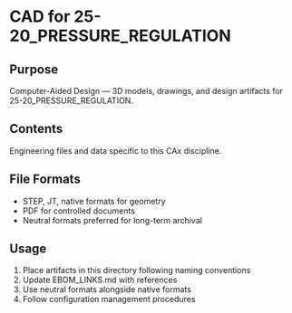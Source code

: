 # CAD for 25-20_PRESSURE_REGULATION

## Purpose
Computer-Aided Design — 3D models, drawings, and design artifacts for 25-20_PRESSURE_REGULATION.

## Contents
Engineering files and data specific to this CAx discipline.

## File Formats
- STEP, JT, native formats for geometry
- PDF for controlled documents
- Neutral formats preferred for long-term archival

## Usage
1. Place artifacts in this directory following naming conventions
2. Update EBOM_LINKS.md with references
3. Use neutral formats alongside native formats
4. Follow configuration management procedures

